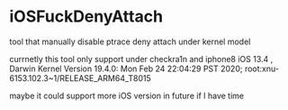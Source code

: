 # iOSFuckDenyAttach
tool that manually disable ptrace deny attach under kernel model


currnetly this tool only support under checkra1n and
iphone8 iOS 13.4 , Darwin Kernel Version 19.4.0: Mon Feb 24 22:04:29 PST 2020; root:xnu-6153.102.3~1/RELEASE_ARM64_T8015


maybe it could support more iOS version  in future 
if I have time


